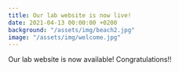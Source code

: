 ```yaml
---
title: Our lab website is now live!
date: 2021-04-13 00:00:00 +0200
background: "/assets/img/beach2.jpg"
image: "/assets/img/welcome.jpg"
---
```


Our lab website is now available!
Congratulations!!

